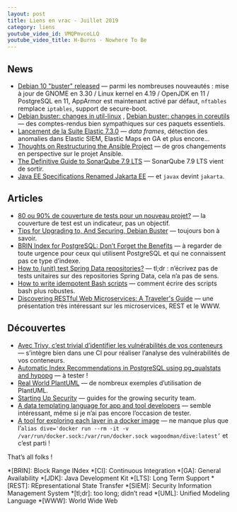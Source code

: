 ```yaml
---
layout: post
title: Liens en vrac - Juillet 2019
category: liens
youtube_video_id: VMQPmvcoLLQ
youtube_video_title: H-Burns - Nowhere To Be
---
```


## News

* [Debian 10 "buster" released](https://www.debian.org/News/2019/20190706)
  — parmi les nombreuses nouveautés : mise à jour de GNOME en 3.30 / Linux kernel en 4.19 / OpenJDK en 11 / PostgreSQL
  en 11, AppArmor est maintenant activé par défaut, `nftables` remplace
  `iptables`, support de secure-boot.
* [Debian buster: changes in util-linux](https://michael-prokop.at/blog/2019/07/26/debian-buster-changes-in-util-linux-newinbuster/)
  ,
  [Debian buster: changes in coreutils](https://michael-prokop.at/blog/2019/07/26/debian-buster-changes-in-coreutils-newinbuster/)
  — des comptes-rendus bien sympathiques sur ces paquets essentiels.
* [Lancement de la Suite Elastic 7.3.0](https://www.elastic.co/fr/blog/elastic-stack-7-3-0-released)
  — _data frames_, détection des anomalies dans Elastic SIEM, Elastic Maps en GA et plus encore…
* [Thoughts on Restructuring the Ansible Project](https://www.ansible.com/blog/thoughts-on-restructuring-the-ansible-project)
  — de gros changements en perspective sur le projet Ansible.
* [The Definitive Guide to SonarQube 7.9 LTS](https://www.sonarqube.org/sonarqube-7-9-lts/)
  — SonarQube 7.9 LTS vient de sortir.
* [Java EE Specifications Renamed Jakarta EE](https://www.infoq.com/news/2019/07/javaee-specs-renamed-jakarta/)
  — et `javax` devint `jakarta`.

## Articles

* [80 ou 90% de couverture de tests pour un nouveau projet?](https://blog.ippon.fr/2019/07/22/80-ou-90-de-couverture-de-tests/)
  — la couverture de test est un indicateur, pas un objectif.
* [Tips for Upgrading to, And Securing, Debian Buster](https://changelog.complete.org/archives/9999-tips-for-upgrading-to-and-securing-debian-buster)
  — toujours bon à savoir.
* [BRIN Index for PostgreSQL: Don’t Forget the Benefits](https://www.percona.com/blog/2019/07/16/brin-index-for-postgresql-dont-forget-the-benefits/)
  — à regarder de toute urgence pour ceux qui utilisent PostgreSQL et qui ne connaissent pas ce type d’indexe.
* [How to (unit) test Spring Data repositories?](https://stackoverflow.com/questions/23435937/how-to-test-spring-data-repositories)
  — tl;dr : n’écrivez pas de tests unitaires sur des repositories Spring Data, cela n’a pas de sens.
* [How to write idempotent Bash scripts](https://arslan.io/2019/07/03/how-to-write-idempotent-bash-scripts/)
  — comment écrire des scripts bash plus robustes.
* [Discovering RESTful Web Microservices: A Traveler's Guide](https://www.youtube.com/watch?v=JJAWxtVeElc)
  — une présentation très intéressant sur les microservices, REST et le WWW.

## Découvertes

* [Avec Trivy, c’est trivial d’identifier les vulnérabilités de vos conteneurs](https://blog.octo.com/avec-trivy-cest-trivial-didentifier-les-vulnerabilites-de-vos-conteneurs/)
  — s’intègre bien dans une CI pour réaliser l’analyse des vulnérabilités de vos conteneurs.
* [Automatic Index Recommendations in PostgreSQL using pg_qualstats and hypopg](https://www.percona.com/blog/2019/07/22/automatic-index-recommendations-in-postgresql-using-pg_qualstats-and-hypopg/)
  — à tester !
* [Real World PlantUML](https://real-world-plantuml.com/)
  — de nombreux exemples d’utilisation de PlantUML.
* [Starting Up Security](https://scrty.io/)
  — guides for the growing security team.
* [A data templating language for app and tool developers](https://jsonnet.org)
  — semble intéressant, même si je n’ai pas encore l’occasion de tester.
* [A tool for exploring each layer in a docker image](https://github.com/wagoodman/dive)
  — ne manque plus que
  l’`alias dive='docker run --rm -it -v /var/run/docker.sock:/var/run/docker.sock wagoodman/dive:latest’` et c’est
  parti !

That’s all folks !

<!-- prettier-ignore-start -->
*[BRIN]: Block Range INdex
*[CI]: Continuous Integration
*[GA]: General Availability
*[JDK]: Java Development Kit
*[LTS]: Long Term Support
*[REST]: REpresentational State Transfer
*[SIEM]: Security Information Management System
*[tl;dr]: too long; didn’t read
*[UML]: Unified Modeling Language
*[WWW]: World Wide Web
<!-- prettier-ignore-end -->
